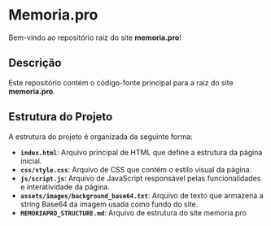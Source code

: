 # Memoria.pro

Bem-vindo ao repositório raiz do site **memoria.pro**!

## Descrição

Este repositório contém o código-fonte principal para a raiz do site **memoria.pro**.

## Estrutura do Projeto

A estrutura do projeto é organizada da seguinte forma:

- **`index.html`**: Arquivo principal de HTML que define a estrutura da página inicial.
- **`css/style.css`**: Arquivo de CSS que contém o estilo visual da página.
- **`js/script.js`**: Arquivo de JavaScript responsável pelas funcionalidades e interatividade da página.
- **`assets/images/background_base64.txt`**: Arquivo de texto que armazena a string Base64 da imagem usada como fundo do site.
- **`MEMORIAPRO_STRUCTURE.md`**: Arquivo de estrutura do site memoria.pro


